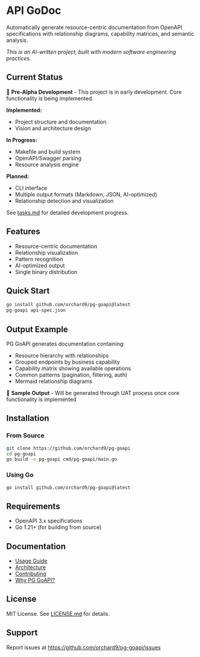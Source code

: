 # API GoDoc

Automatically generate resource-centric documentation from OpenAPI specifications with relationship diagrams, capability matrices, and semantic analysis.

*This is an AI-written project, built with modern software engineering practices.*

## Current Status

🚧 **Pre-Alpha Development** - This project is in early development. Core functionality is being implemented.

**Implemented:**
- Project structure and documentation
- Vision and architecture design

**In Progress:**
- Makefile and build system
- OpenAPI/Swagger parsing
- Resource analysis engine

**Planned:**
- CLI interface
- Multiple output formats (Markdown, JSON, AI-optimized)
- Relationship detection and visualization

See [tasks.md](.memory/tasks.md) for detailed development progress.

## Features
- Resource-centric documentation
- Relationship visualization
- Pattern recognition
- AI-optimized output
- Single binary distribution

## Quick Start
```bash
go install github.com/orchard9/pg-goapi@latest
pg-goapi api-spec.json
```

## Output Example
PG GoAPI generates documentation containing:
- Resource hierarchy with relationships
- Grouped endpoints by business capability
- Capability matrix showing available operations
- Common patterns (pagination, filtering, auth)
- Mermaid relationship diagrams

📄 **Sample Output** - Will be generated through UAT process once core functionality is implemented

## Installation

### From Source
```bash
git clone https://github.com/orchard9/pg-goapi
cd pg-goapi
go build -o pg-goapi cmd/pg-goapi/main.go
```

### Using Go
```bash
go install github.com/orchard9/pg-goapi@latest
```

## Requirements
- OpenAPI 3.x specifications
- Go 1.21+ (for building from source)

## Documentation
- [Usage Guide](usage.md)
- [Architecture](code_architecture.md)
- [Contributing](contributing.md)
- [Why PG GoAPI?](why.md)

## License
MIT License. See [LICENSE.md](LICENSE.md) for details.

## Support
Report issues at https://github.com/orchard9/pg-goapi/issues
